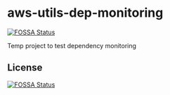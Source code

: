 # aws-utils-dep-monitoring
[![FOSSA Status](https://app.fossa.io/api/projects/git%2Bgithub.com%2FSchinzel%2Faws-utils-dep-monitoring.svg?type=shield)](https://app.fossa.io/projects/git%2Bgithub.com%2FSchinzel%2Faws-utils-dep-monitoring?ref=badge_shield)

Temp project to test dependency monitoring


## License
[![FOSSA Status](https://app.fossa.io/api/projects/git%2Bgithub.com%2FSchinzel%2Faws-utils-dep-monitoring.svg?type=large)](https://app.fossa.io/projects/git%2Bgithub.com%2FSchinzel%2Faws-utils-dep-monitoring?ref=badge_large)